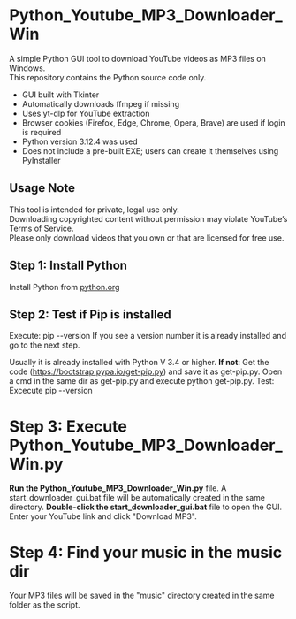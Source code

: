 # Python_Youtube_MP3_Downloader_Win

A simple Python GUI tool to download YouTube videos as MP3 files on Windows.  
This repository contains the Python source code only.

- GUI built with Tkinter  
- Automatically downloads ffmpeg if missing  
- Uses yt-dlp for YouTube extraction  
- Browser cookies (Firefox, Edge, Chrome, Opera, Brave) are used if login is required  
- Python version 3.12.4 was used  
- Does not include a pre-built EXE; users can create it themselves using PyInstaller  

## Usage Note
This tool is intended for private, legal use only.  
Downloading copyrighted content without permission may violate YouTube’s Terms of Service.  
Please only download videos that you own or that are licensed for free use.

## Step 1: Install Python
Install Python from [python.org](https://www.python.org/)

## Step 2: Test if Pip is installed
Execute: pip --version
If you see a version number it is already installed and go to the next step.

Usually it is already installed with Python V 3.4 or higher.
__If not__:
  Get the code (https://bootstrap.pypa.io/get-pip.py) and save it as get-pip.py.
  Open a cmd in the same dir as get-pip.py and execute python get-pip.py.
  Test: Excecute pip --version
# Step 3: Execute Python_Youtube_MP3_Downloader_Win.py 
__Run the Python_Youtube_MP3_Downloader_Win.py__ file.
A start_downloader_gui.bat file will be automatically created in the same directory.
__Double-click the start_downloader_gui.bat__ file to open the GUI.
Enter your YouTube link and click "Download MP3".
# Step 4: Find your music in the music dir
Your MP3 files will be saved in the "music" directory created in the same folder as the script.

